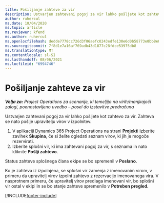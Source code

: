 ```yaml
---
title: Pošiljanje zahteve za vir
description: Ustvarjen zahtevani pogoj za vir lahko pošljete kot zahtevo za vir. Zahteva se nato pošlje upravitelju virov v izpolnitev.
author: ruhercul
ms.date: 10/04/2020
ms.topic: article
ms.reviewer: kfend
ms.author: ruhercul
ms.openlocfilehash: dedde7778cc726d3f06aefc0243edfe130e6d0b58773e0bb8e87cfcb13f1cc79
ms.sourcegitcommit: 7f8d1e7a16af769adb43d1877c28fdce53975db8
ms.translationtype: MT
ms.contentlocale: sl-SI
ms.lasthandoff: 08/06/2021
ms.locfileid: "6994746"
---
```

# <a name="submit-a-resource-request"></a>Pošiljanje zahteve za vir

_**Velja za:** Project Operations za scenarije, ki temeljijo na virih/manjkajoči zalogi, poenostavljeno uvedbo – posel do izstavitve predračuna_

Ustvarjen zahtevani pogoj za vir lahko pošljete kot zahtevo za vir. Zahteva se nato pošlje upravitelju virov v izpolnitev.

1. V aplikaciji Dynamics 365 Project Operations na strani **Projekti** izberite zavihek **Skupina**, če si želite ogledati seznam virov, ki jih je mogoče rezervirati. 
2. Izberite splošni vir, ki ima zahtevani pogoj za vir, s seznama in nato kliknite **Pošlji zahtevo**.

Status zahteve splošnega člana ekipe se bo spremenil v **Poslano**.

Ko je zahteva iz izpolnjena, se splošni vir zamenja z imenovanim virom, v primeru da upravitelj virov izpolni zahtevo z rezervacijo imenovanega vira. V nasprotnem primeru, če upravitelj virov predlaga imenovani vir, bo splošni vir ostal v ekipi in se bo stanje zahteve spremenilo v **Potreben pregled**.


[!INCLUDE[footer-include](../includes/footer-banner.md)]